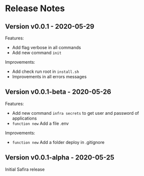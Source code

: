 # Release Notes

## Version v0.0.1 - 2020-05-29
Features:

- Add flag verbose in all commands
- Add new command `init`

Improvements:
    
- Add check run root in `install.sh`
- Improvements in all errors messages

## Version v0.0.1-beta - 2020-05-26
Features:
    
- Add new command `infra secrets` to get user and password of applications
- `function new` Add a file .env

Improvements:
    
- `function new` Add a folder deploy in .gitignore

## Version v0.0.1-alpha - 2020-05-25
Initial Safira release
